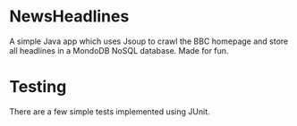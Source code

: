 # NewsHeadlines
A simple Java app which uses Jsoup to crawl the BBC homepage and store all headlines in a MondoDB NoSQL database. Made for fun.

# Testing
There are a few simple tests implemented using JUnit.
